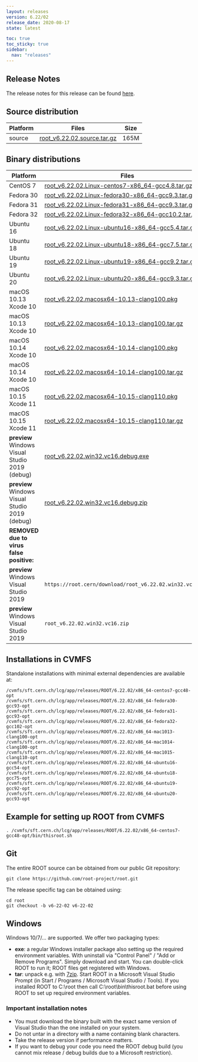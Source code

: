 ```yaml
---
layout: releases
version: 6.22/02
release_date: 2020-08-17
state: latest

toc: true
toc_sticky: true
sidebar:
  nav: "releases"
---
```



## Release Notes

The release notes for this release can be found [here](https://root.cern/doc/v622/release-notes.html#release-6.2202).

## Source distribution

| Platform       | Files | Size |
|-----------|-------|-----|
| source | [root_v6.22.02.source.tar.gz](https://root.cern/download/root_v6.22.02.source.tar.gz) | 165M |


## Binary distributions

| Platform       | Files | Size |
|-----------|-------|-----|
| CentOS 7 | [root_v6.22.02.Linux-centos7-x86_64-gcc4.8.tar.gz](https://root.cern/download/root_v6.22.02.Linux-centos7-x86_64-gcc4.8.tar.gz) | 186M |
| Fedora 30 | [root_v6.22.02.Linux-fedora30-x86_64-gcc9.3.tar.gz](https://root.cern/download/root_v6.22.02.Linux-fedora30-x86_64-gcc9.3.tar.gz) | 225M |
| Fedora 31 | [root_v6.22.02.Linux-fedora31-x86_64-gcc9.3.tar.gz](https://root.cern/download/root_v6.22.02.Linux-fedora31-x86_64-gcc9.3.tar.gz) | 225M |
| Fedora 32 | [root_v6.22.02.Linux-fedora32-x86_64-gcc10.2.tar.gz](https://root.cern/download/root_v6.22.02.Linux-fedora32-x86_64-gcc10.2.tar.gz) | 227M |
| Ubuntu 16 | [root_v6.22.02.Linux-ubuntu16-x86_64-gcc5.4.tar.gz](https://root.cern/download/root_v6.22.02.Linux-ubuntu16-x86_64-gcc5.4.tar.gz) | 200M |
| Ubuntu 18 | [root_v6.22.02.Linux-ubuntu18-x86_64-gcc7.5.tar.gz](https://root.cern/download/root_v6.22.02.Linux-ubuntu18-x86_64-gcc7.5.tar.gz) | 218M |
| Ubuntu 19 | [root_v6.22.02.Linux-ubuntu19-x86_64-gcc9.2.tar.gz](https://root.cern/download/root_v6.22.02.Linux-ubuntu19-x86_64-gcc9.2.tar.gz) | 223M |
| Ubuntu 20 | [root_v6.22.02.Linux-ubuntu20-x86_64-gcc9.3.tar.gz](https://root.cern/download/root_v6.22.02.Linux-ubuntu20-x86_64-gcc9.3.tar.gz) | 224M |
| macOS 10.13 Xcode 10 | [root_v6.22.02.macosx64-10.13-clang100.pkg](https://root.cern/download/root_v6.22.02.macosx64-10.13-clang100.pkg) | 315M |
| macOS 10.13 Xcode 10 | [root_v6.22.02.macosx64-10.13-clang100.tar.gz](https://root.cern/download/root_v6.22.02.macosx64-10.13-clang100.tar.gz) | 200M |
| macOS 10.14 Xcode 10 | [root_v6.22.02.macosx64-10.14-clang100.pkg](https://root.cern/download/root_v6.22.02.macosx64-10.14-clang100.pkg) | 314M |
| macOS 10.14 Xcode 10 | [root_v6.22.02.macosx64-10.14-clang100.tar.gz](https://root.cern/download/root_v6.22.02.macosx64-10.14-clang100.tar.gz) | 200M |
| macOS 10.15 Xcode 11 | [root_v6.22.02.macosx64-10.15-clang110.pkg](https://root.cern/download/root_v6.22.02.macosx64-10.15-clang110.pkg) | 314M |
| macOS 10.15 Xcode 11 | [root_v6.22.02.macosx64-10.15-clang110.tar.gz](https://root.cern/download/root_v6.22.02.macosx64-10.15-clang110.tar.gz) | 200M |
| **preview** Windows Visual Studio 2019 (debug) | [root_v6.22.02.win32.vc16.debug.exe](https://root.cern/download/root_v6.22.02.win32.vc16.debug.exe) | 155M |
| **preview** Windows Visual Studio 2019 (debug) | [root_v6.22.02.win32.vc16.debug.zip](https://root.cern/download/root_v6.22.02.win32.vc16.debug.zip) | 227M |
| **REMOVED due to virus false positive:**|
| **preview** Windows Visual Studio 2019 | `https://root.cern/download/root_v6.22.02.win32.vc16.exe` |  84M |
| **preview** Windows Visual Studio 2019 | `root_v6.22.02.win32.vc16.zip` | 114M |

## Installations in CVMFS

Standalone installations with minimal external dependencies are available at:
~~~
/cvmfs/sft.cern.ch/lcg/app/releases/ROOT/6.22.02/x86_64-centos7-gcc48-opt
/cvmfs/sft.cern.ch/lcg/app/releases/ROOT/6.22.02/x86_64-fedora30-gcc93-opt
/cvmfs/sft.cern.ch/lcg/app/releases/ROOT/6.22.02/x86_64-fedora31-gcc93-opt
/cvmfs/sft.cern.ch/lcg/app/releases/ROOT/6.22.02/x86_64-fedora32-gcc102-opt
/cvmfs/sft.cern.ch/lcg/app/releases/ROOT/6.22.02/x86_64-mac1013-clang100-opt
/cvmfs/sft.cern.ch/lcg/app/releases/ROOT/6.22.02/x86_64-mac1014-clang100-opt
/cvmfs/sft.cern.ch/lcg/app/releases/ROOT/6.22.02/x86_64-mac1015-clang110-opt
/cvmfs/sft.cern.ch/lcg/app/releases/ROOT/6.22.02/x86_64-ubuntu16-gcc54-opt
/cvmfs/sft.cern.ch/lcg/app/releases/ROOT/6.22.02/x86_64-ubuntu18-gcc75-opt
/cvmfs/sft.cern.ch/lcg/app/releases/ROOT/6.22.02/x86_64-ubuntu19-gcc92-opt
/cvmfs/sft.cern.ch/lcg/app/releases/ROOT/6.22.02/x86_64-ubuntu20-gcc93-opt
~~~


## Example for setting up ROOT from CVMFS

~~~
. /cvmfs/sft.cern.ch/lcg/app/releases/ROOT/6.22.02/x86_64-centos7-gcc48-opt/bin/thisroot.sh
~~~

## Git

The entire ROOT source can be obtained from our public Git repository:

~~~
git clone https://github.com/root-project/root.git
~~~
The release specific tag can be obtained using:
~~~
cd root
git checkout -b v6-22-02 v6-22-02
~~~


## Windows

Windows 10/7/... are supported. We offer two packaging types:

 * **exe**: a regular Windows installer package also setting up the required environment variables. With uninstall via "Control Panel" / "Add or Remove Programs". Simply download and start. You can double-click ROOT to run it; ROOT files get registered with Windows.
 * **tar**: unpack e.g. with [7zip](https://www.7-zip.org). Start ROOT in a Microsoft Visual Studio Prompt (in Start / Programs / Microsoft Visual Studio / Tools). If you installed ROOT to C:\root then call C:\root\bin\thisroot.bat before using ROOT to set up required environment variables.

### Important installation notes

 * You must download the binary built with the exact same version of Visual Studio than the one installed on your system.
 * Do not untar in a directory with a name containing blank characters.
 * Take the release version if performance matters.
 * If you want to debug your code you need the ROOT debug build (you cannot mix release / debug builds due to a Microsoft restriction).
